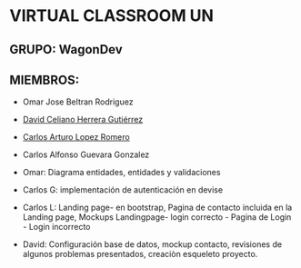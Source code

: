 # VIRTUAL CLASSROOM UN

## GRUPO: WagonDev

## MIEMBROS:
* Omar Jose Beltran Rodriguez
* [David Celiano Herrera Gutiérrez](https://dacherreragu.github.io/)
* [Carlos Arturo Lopez Romero](https://github.com/caralopezromUN)
* Carlos Alfonso Guevara Gonzalez
 
* Omar: Diagrama entidades, entidades y validaciones
* Carlos G: implementación de autenticación en devise
* Carlos L: Landing page- en bootstrap, Pagina de contacto incluida en la Landing page, Mockups Landingpage- login correcto - Pagina de Login - Login incorrecto
* David: Configuración base de datos, mockup contacto, revisiones de algunos problemas presentados, creaciòn esqueleto proyecto.


